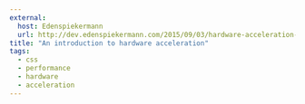 ```yaml
---
external:
  host: Edenspiekermann
  url: http://dev.edenspiekermann.com/2015/09/03/hardware-acceleration-introduction/
title: "An introduction to hardware acceleration"
tags: 
  - css
  - performance
  - hardware
  - acceleration
---
```

